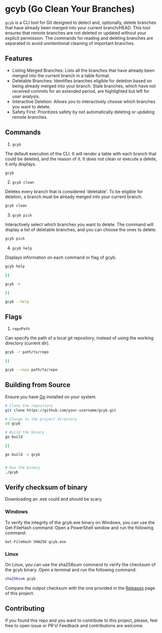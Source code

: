 # gcyb (Go Clean Your Branches)

`gcyb` is a CLI tool for Git designed to detect and, optionally, delete branches that have already been merged into your current branch/HEAD. This tool ensures that remote branches are not deleted or updated without your explicit permission. The commands for reading and deleting branches are separated to avoid unintentional cleaning of important branches.

## Features

- Listing Merged Branches: Lists all the branches that have already been merged into the current branch in a table format.
- Deletable Branches: Identifies branches eligible for deletion based on being already merged into your branch. Stale branches, which have not received commits for an extended period, are highlighted but left for user analysis.
- Interactive Deletion: Allows you to interactively choose which branches you want to delete.
- Safety First: Prioritizes safety by not automatically deleting or updating remote branches.

## Commands

1. `gcyb`

The default execution of the CLI. It will render a table with each branch that could be deleted, and the reason of it. It does not clean or execute a delete, it only displays.

```bash
gcyb
```

2. `gcyb clean`

Deletes every branch that is considered 'deletable'. To be eligible for deletion, a branch must be already merged into your current branch.

```bash
gcyb clean
```

3. `gcyb pick`

Interactively select which branches you want to delete. The command will display a list of deletable branches, and you can choose the ones to delete.

```bash
gcyb pick
```

4. `gcyb help`

Displays information on each command or flag of gcyb.

```bash
gcyb help

||

gcyb -h

||

gcyb --help
```

## Flags

1. `repoPath`

Can specify the path of a local git repository, instead of using the working directory (current dir).

```bash
gcyb -r path/to/repo

||

gcyb --repo path/to/repo
```

## Building from Source

Ensure you have [Go](https://go.dev/) installed on your system.

```bash
# Clone the repository
git clone https://github.com/your-username/gcyb.git

# Change to the project directory
cd gcyb

# Build the binary
go build

||

go build -o gcyb


# Run the binary
./gcyb
```

## Verify checksum of binary

Downloading an .exe could and should be scary.

### Windows

To verify the integrity of the gcyb.exe binary on Windows, you can use the Get-FileHash command. Open a PowerShell window and run the following command:

```pwsh
Get-FileHash SHA256 gcyb.exe
```

### Linux

On Linux, you can use the sha256sum command to verify the checksum of the gcyb binary. Open a terminal and run the following command:

```bash
sha256sum gcyb
```

Compare the output checksum with the one provided in the [Releases](https://github.com/lucaspiritogit/gcyb/releases) page of this project.

## Contributing

If you found this repo and you want to contribute to this project, please, feel free to open issue or PR's! Feedback and contributions are welcome.
